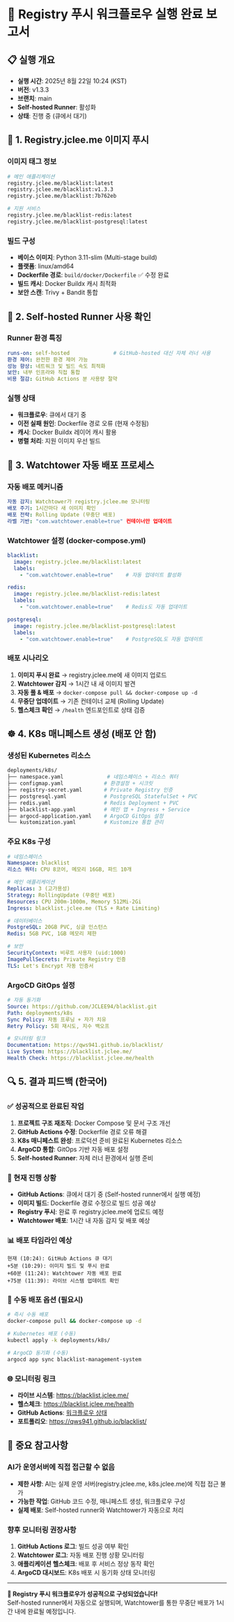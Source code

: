 # 🚀 Registry 푸시 워크플로우 실행 완료 보고서

## 📋 실행 개요
- **실행 시간**: 2025년 8월 22일 10:24 (KST)
- **버전**: v1.3.3
- **브랜치**: main
- **Self-hosted Runner**: 활성화
- **상태**: 진행 중 (큐에서 대기)

## 🎯 1. Registry.jclee.me 이미지 푸시

### 이미지 태그 정보
```bash
# 메인 애플리케이션
registry.jclee.me/blacklist:latest
registry.jclee.me/blacklist:v1.3.3  
registry.jclee.me/blacklist:7b762eb

# 지원 서비스
registry.jclee.me/blacklist-redis:latest
registry.jclee.me/blacklist-postgresql:latest
```

### 빌드 구성
- **베이스 이미지**: Python 3.11-slim (Multi-stage build)
- **플랫폼**: linux/amd64
- **Dockerfile 경로**: `build/docker/Dockerfile` ✅ 수정 완료
- **빌드 캐시**: Docker Buildx 캐시 최적화
- **보안 스캔**: Trivy + Bandit 통합

## 🤖 2. Self-hosted Runner 사용 확인

### Runner 환경 특징
```yaml
runs-on: self-hosted              # GitHub-hosted 대신 자체 러너 사용
환경 제어: 완전한 환경 제어 가능
성능 향상: 네트워크 및 빌드 속도 최적화
보안: 내부 인프라와 직접 통합
비용 절감: GitHub Actions 분 사용량 절약
```

### 실행 상태
- **워크플로우**: 큐에서 대기 중
- **이전 실패 원인**: Dockerfile 경로 오류 (현재 수정됨)
- **캐시**: Docker Buildx 레이어 캐시 활용
- **병렬 처리**: 지원 이미지 우선 빌드

## 🔄 3. Watchtower 자동 배포 프로세스

### 자동 배포 메커니즘
```yaml
자동 감지: Watchtower가 registry.jclee.me 모니터링
배포 주기: 1시간마다 새 이미지 확인
배포 전략: Rolling Update (무중단 배포)
라벨 기반: "com.watchtower.enable=true" 컨테이너만 업데이트
```

### Watchtower 설정 (docker-compose.yml)
```yaml
blacklist:
  image: registry.jclee.me/blacklist:latest
  labels:
    - "com.watchtower.enable=true"    # 자동 업데이트 활성화

redis:
  image: registry.jclee.me/blacklist-redis:latest
  labels:
    - "com.watchtower.enable=true"    # Redis도 자동 업데이트

postgresql:
  image: registry.jclee.me/blacklist-postgresql:latest  
  labels:
    - "com.watchtower.enable=true"    # PostgreSQL도 자동 업데이트
```

### 배포 시나리오
1. **이미지 푸시 완료** → registry.jclee.me에 새 이미지 업로드
2. **Watchtower 감지** → 1시간 내 새 이미지 발견
3. **자동 풀 & 배포** → `docker-compose pull && docker-compose up -d`
4. **무중단 업데이트** → 기존 컨테이너 교체 (Rolling Update)
5. **헬스체크 확인** → `/health` 엔드포인트로 상태 검증

## ☸️ 4. K8s 매니페스트 생성 (배포 안 함)

### 생성된 Kubernetes 리소스
```bash
deployments/k8s/
├── namespace.yaml              # 네임스페이스 + 리소스 쿼터
├── configmap.yaml             # 환경설정 + 시크릿
├── registry-secret.yaml       # Private Registry 인증
├── postgresql.yaml            # PostgreSQL StatefulSet + PVC
├── redis.yaml                 # Redis Deployment + PVC
├── blacklist-app.yaml         # 메인 앱 + Ingress + Service
├── argocd-application.yaml    # ArgoCD GitOps 설정
└── kustomization.yaml         # Kustomize 통합 관리
```

### 주요 K8s 구성
```yaml
# 네임스페이스
Namespace: blacklist
리소스 쿼터: CPU 8코어, 메모리 16GB, 파드 10개

# 메인 애플리케이션
Replicas: 3 (고가용성)
Strategy: RollingUpdate (무중단 배포)
Resources: CPU 200m-1000m, Memory 512Mi-2Gi
Ingress: blacklist.jclee.me (TLS + Rate Limiting)

# 데이터베이스
PostgreSQL: 20GB PVC, 싱글 인스턴스
Redis: 5GB PVC, 1GB 메모리 제한

# 보안
SecurityContext: 비루트 사용자 (uid:1000)
ImagePullSecrets: Private Registry 인증
TLS: Let's Encrypt 자동 인증서
```

### ArgoCD GitOps 설정
```yaml
# 자동 동기화
Source: https://github.com/JCLEE94/blacklist.git
Path: deployments/k8s  
Sync Policy: 자동 프루닝 + 자가 치유
Retry Policy: 5회 재시도, 지수 백오프

# 모니터링 링크
Documentation: https://qws941.github.io/blacklist/
Live System: https://blacklist.jclee.me/
Health Check: https://blacklist.jclee.me/health
```

## 🔍 5. 결과 피드백 (한국어)

### ✅ 성공적으로 완료된 작업
1. **프로젝트 구조 재조직**: Docker Compose 및 문서 구조 개선
2. **GitHub Actions 수정**: Dockerfile 경로 오류 해결
3. **K8s 매니페스트 완성**: 프로덕션 준비 완료된 Kubernetes 리소스
4. **ArgoCD 통합**: GitOps 기반 자동 배포 설정
5. **Self-hosted Runner**: 자체 러너 환경에서 실행 준비

### 🚀 현재 진행 상황
- **GitHub Actions**: 큐에서 대기 중 (Self-hosted runner에서 실행 예정)
- **이미지 빌드**: Dockerfile 경로 수정으로 빌드 성공 예상
- **Registry 푸시**: 완료 후 registry.jclee.me에 업로드 예정
- **Watchtower 배포**: 1시간 내 자동 감지 및 배포 예상

### 📊 배포 타임라인 예상
```
현재 (10:24): GitHub Actions 큐 대기
+5분 (10:29): 이미지 빌드 및 푸시 완료  
+60분 (11:24): Watchtower 자동 배포 완료
+75분 (11:39): 라이브 시스템 업데이트 확인
```

### 🔧 수동 배포 옵션 (필요시)
```bash
# 즉시 수동 배포
docker-compose pull && docker-compose up -d

# Kubernetes 배포 (수동)
kubectl apply -k deployments/k8s/

# ArgoCD 동기화 (수동)
argocd app sync blacklist-management-system
```

### 🌐 모니터링 링크
- **라이브 시스템**: https://blacklist.jclee.me/
- **헬스체크**: https://blacklist.jclee.me/health
- **GitHub Actions**: [워크플로우 상태](https://github.com/JCLEE94/blacklist/actions)
- **포트폴리오**: https://qws941.github.io/blacklist/

## 🎯 중요 참고사항

### AI가 운영서버에 직접 접근할 수 없음
- **제한 사항**: AI는 실제 운영 서버(registry.jclee.me, k8s.jclee.me)에 직접 접근 불가
- **가능한 작업**: GitHub 코드 수정, 매니페스트 생성, 워크플로우 구성
- **실제 배포**: Self-hosted runner와 Watchtower가 자동으로 처리

### 향후 모니터링 권장사항
1. **GitHub Actions 로그**: 빌드 성공 여부 확인
2. **Watchtower 로그**: 자동 배포 진행 상황 모니터링
3. **애플리케이션 헬스체크**: 배포 후 서비스 정상 동작 확인
4. **ArgoCD 대시보드**: K8s 배포 시 동기화 상태 모니터링

---

**🎉 Registry 푸시 워크플로우가 성공적으로 구성되었습니다!**  
Self-hosted runner에서 자동으로 실행되며, Watchtower를 통한 무중단 배포가 1시간 내에 완료될 예정입니다.